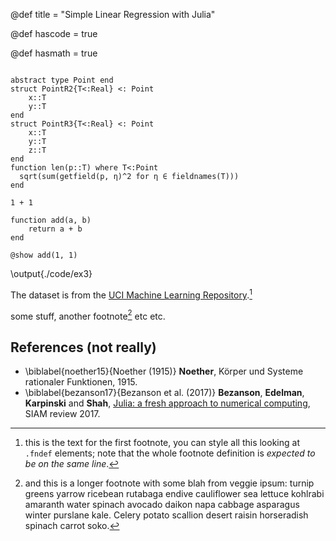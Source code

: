 
<!-- Where is this used? -->
@def title = "Simple Linear Regression with Julia"

<!-- apparrently this is necessary if you want syntax highlighting to work for code snippets. -->
<!-- but my experience is that the syntax highlighting works either way, so... -->

@def hascode = true

<!-- this is necessary for what?? -->
@def hasmath = true

<!-- the following works, but I'm not sure whether I need to create the 'code' directory, or where it is? -->


```julia:./code/ex3

abstract type Point end
struct PointR2{T<:Real} <: Point
    x::T
    y::T
end
struct PointR3{T<:Real} <: Point
    x::T
    y::T
    z::T
end
function len(p::T) where T<:Point
  sqrt(sum(getfield(p, η)^2 for η ∈ fieldnames(T)))
end

1 + 1

function add(a, b)
    return a + b
end

@show add(1, 1)

```


\output{./code/ex3}


The dataset is from the [UCI Machine Learning Repository](https://archive.ics.uci.edu/dataset/186/wine+quality).[^1]

some stuff, another footnote[^blah] etc etc.

[^1]: this is the text for the first footnote, you can style all this looking at `.fndef` elements; note that the whole footnote definition is _expected to be on the same line_.

[^blah]: and this is a longer footnote with some blah from veggie ipsum: turnip greens yarrow ricebean rutabaga endive cauliflower sea lettuce kohlrabi amaranth water spinach avocado daikon napa cabbage asparagus winter purslane kale. Celery potato scallion desert raisin horseradish spinach carrot soko.


## References (not really)

* \biblabel{noether15}{Noether (1915)} **Noether**,  Körper und Systeme rationaler Funktionen, 1915.
* \biblabel{bezanson17}{Bezanson et al. (2017)} **Bezanson**, **Edelman**, **Karpinski** and **Shah**, [Julia: a fresh approach to numerical computing](https://julialang.org/research/julia-fresh-approach-BEKS.pdf), SIAM review 2017.